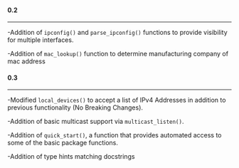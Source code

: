 #### 0.2
---
-Addition of `ipconfig()` and `parse_ipconfig()` functions to provide visibility for multiple interfaces.

-Addition of `mac_lookup()` function to determine manufacturing company of mac address 

#### 0.3
---
-Modified `local_devices()` to accept a list of IPv4 Addresses in addition to previous functionality (No Breaking Changes).

-Addition of basic multicast support via `multicast_listen()`. 

-Addition of `quick_start()`, a function that provides automated access to some of the basic package functions.

-Addition of type hints matching docstrings